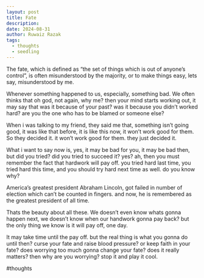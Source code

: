 ```yaml
---
layout: post
title: Fate
description:
date: 2024-08-31
author: Ruwaiz Razak
tags:
  - thoughts
  - seedling
---
```


The fate, which is defined as “the set of things which is out of anyone’s control”, is often misunderstood by the majority, or to make things easy, lets say, misunderstood by me.

Whenever something happened to us, especially, something bad. We often thinks that oh god, not again, why me? then your mind starts working out, it may say that was it because of your past? was it because you didn’t worked hard? are you the one who has to be blamed or someone else?

When i was talking to my friend, they said me that, something isn’t going good, it was like that before, it is like this now, it won’t work good for them. So they decided it. it won’t work good for them. they just decided it.

What i want to say now is, yes, it may be bad for you, it may be  bad then, but did you tried? did you tried to succeed it? yes? ah, then you must remember the fact that hardwork will pay off. you tried hard last time, you tried hard this time, and you should try hard next time as well. do you know why?

America’s greatest president Abraham Lincoln, got failed in number of election which can’t be counted in fingers. and now, he is remembered as the greatest president of all time.

Thats the beauty about all these. We doesn’t even know whats gonna happen next, we doesn’t know when our handwork gonna pay back? but the only thing we know is it will pay off, one day.

It may take time until the pay off. but the real thing is what you gonna do until then? curse your fate and raise blood pressure? or keep faith in your fate? does worrying too much gonna change your fate? does it really matters? then why are you worrying? stop it and play it cool.

#thoughts